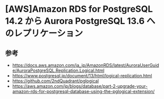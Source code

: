 # [AWS]Amazon RDS for PostgreSQL 14.2 から Aurora PostgreSQL 13.6 へのレプリケーション

## 参考

- https://docs.aws.amazon.com/ja_jp/AmazonRDS/latest/AuroraUserGuide/AuroraPostgreSQL.Replication.Logical.html
- https://www.postgresql.jp/document/13/html/logical-replication.html
- https://github.com/2ndQuadrant/pglogical
- https://aws.amazon.com/jp/blogs/database/part-2-upgrade-your-amazon-rds-for-postgresql-database-using-the-pglogical-extension/
